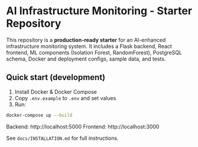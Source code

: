 # AI Infrastructure Monitoring - Starter Repository

This repository is a **production-ready starter** for an AI-enhanced infrastructure monitoring system.
It includes a Flask backend, React frontend, ML components (Isolation Forest, RandomForest),
PostgreSQL schema, Docker and deployment configs, sample data, and tests.

## Quick start (development)
1. Install Docker & Docker Compose
2. Copy `.env.example` to `.env` and set values
3. Run:
```bash
docker-compose up --build
```

Backend: http://localhost:5000
Frontend: http://localhost:3000

See `docs/INSTALLATION.md` for full instructions.
